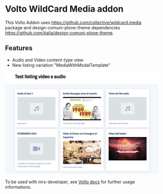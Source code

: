# Volto WildCard Media addon

This Volto Addon uses https://github.com/collective/wildcard.media package and design-comuni-plone-theme dependencies https://github.com/italia/design-comuni-plone-theme.

Features
--------

- Audio and Video content-type view
- New listing variation "MediaWithModalTemplate"

<img alt="Listing Media with modal template" src="./docs/listing-variation.png" width="600" />

To be used with mrs-developer, see [Volto docs](https://docs.voltocms.com/customizing/add-ons/) for further usage informations.

